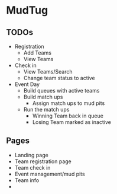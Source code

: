 # MudTug
## TODOs
 - Registration
    - Add Teams
    - View Teams
 - Check in
    - View Teams/Search
    - Change team status to active
 - Event Day
    - Build queues with active teams
    - Build match ups
        - Assign match ups to mud pits
    - Run the match ups
        - Winning Team back in queue
        - Losing Team marked as inactive
        
## Pages
- Landing page
- Team registration page
- Team check in
- Event management/mud pits
- Team info
- 